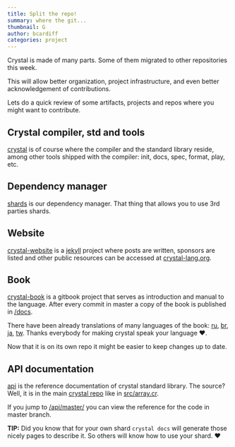 ```yaml
---
title: Split the repo!
summary: where the git...
thumbnail: G
author: bcardiff
categories: project
---
```


Crystal is made of many parts. Some of them migrated to other repositories this week.

This will allow better organization, project infrastructure, and even better acknowledgement of contributions.

Lets do a quick review of some artifacts, projects and repos where you might want to contribute.

## Crystal compiler, std and tools

[crystal](https://github.com/crystal-lang/crystal) is of course where the compiler and the standard library reside, among other tools shipped with the compiler: init, docs, spec, format, play, etc.

## Dependency manager

[shards](https://github.com/crystal-lang/shards) is our dependency manager. That thing that allows you to use 3rd parties shards.

## Website

[crystal-website](https://github.com/crystal-lang/crystal-website) is a [jekyll](http://jekyllrb.com) project where posts are written, sponsors are listed and other public resources can be accessed at [crystal-lang.org](http://crystal-lang.org).

## Book

[crystal-book](https://github.com/crystal-lang/crystal-book) is a gitbook project that serves as introduction and manual to the language. After every commit in master a copy of the book is published in [/docs](https://crystal-lang.org/docs).

There have been already translations of many languages of the book: [ru](http://ru.crystal-lang.org/docs/), [br](http://br.crystal-lang.org/docs/), [ja](http://ja.crystal-lang.org/docs/), [tw](http://tw.crystal-lang.org/docs/). Thanks everybody for making crystal speak your language ♥.

Now that it is on its own repo it might be easier to keep changes up to date.

## API documentation

[api](https://crystal-lang.org/api/) is the reference documentation of crystal standard library. The source? Well, it is in the main [crystal repo](https://github.com/crystal-lang/crystal) like in [src/array.cr](https://github.com/crystal-lang/crystal/blob/master/src/array.cr).

If you jump to [/api/master/](https://crystal-lang.org/api/master/) you can view the reference for the code in master branch.

**TIP:** Did you know that for your own shard `crystal docs` will generate those nicely pages to describe it. So others will know how to use your shard. ♥
